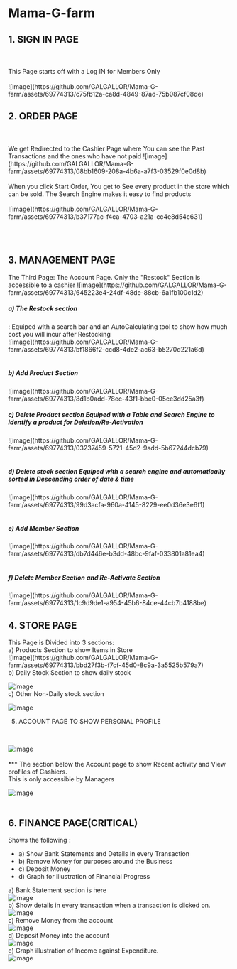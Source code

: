 # Mama-G-farm
<h2>1. SIGN IN PAGE</h2><br><br>
This Page starts off with a Log IN for Members Only<br><br>
![image](https://github.com/GALGALLOR/Mama-G-farm/assets/69774313/c75fb12a-ca8d-4849-87ad-75b087cf08de)



<br>
<h2>2. ORDER PAGE</h2><br><br>
We get Redirected to the Cashier Page where You can see the Past Transactions and the ones who have not paid
![image](https://github.com/GALGALLOR/Mama-G-farm/assets/69774313/08bb1609-208a-4b6a-a7f3-03529f0e0d8b)
<br><br>
When you click Start Order, You get to See every product in the store which can be sold. 
The Search Engine makes it easy to find products
<br><br>
![image](https://github.com/GALGALLOR/Mama-G-farm/assets/69774313/b37177ac-f4ca-4703-a21a-cc4e8d54c631)



<br><br>
<h2>3. MANAGEMENT PAGE</h2>
The Third Page: The Account Page. Only the "Restock" Section is accessible to a cashier
![image](https://github.com/GALGALLOR/Mama-G-farm/assets/69774313/645223e4-24df-48de-88cb-6a1fb100c1d2)
<br>
<h5>a) The Restock section</h5> : Equiped with a search bar and an AutoCalculating tool to show how much cost you will incur after Restocking<br>
![image](https://github.com/GALGALLOR/Mama-G-farm/assets/69774313/bf1866f2-ccd8-4de2-ac63-b5270d221a6d)
<br><br>
<h5> b) Add Product Section</h5>
![image](https://github.com/GALGALLOR/Mama-G-farm/assets/69774313/8d1b0add-78ec-43f1-bbe0-05ce3dd25a3f)

<h5>c) Delete Product section Equiped with a Table and Search Engine to identify a product for Deletion/Re-Activation</h5>
![image](https://github.com/GALGALLOR/Mama-G-farm/assets/69774313/03237459-5721-45d2-9add-5b67244dcb79)
<br><br>

<h5>d) Delete stock section Equiped with a search engine and automatically sorted in Descending order of date & time</h5>
![image](https://github.com/GALGALLOR/Mama-G-farm/assets/69774313/99d3acfa-960a-4145-8229-ee0d36e3e6f1)
<br><br>
<h5>e) Add Member Section</h5>
![image](https://github.com/GALGALLOR/Mama-G-farm/assets/69774313/db7d446e-b3dd-48bc-9faf-033801a81ea4)
<br><br>
<h5> f) Delete Member Section and Re-Activate Section</h5>
![image](https://github.com/GALGALLOR/Mama-G-farm/assets/69774313/1c9d9de1-a954-45b6-84ce-44cb7b4188be)


<h2>4. STORE PAGE</h2>
This Page is Divided into 3 sections:<br>
a) Products Section to show Items in Store
<br>
![image](https://github.com/GALGALLOR/Mama-G-farm/assets/69774313/bbd27f3b-f7cf-45d0-8c9a-3a5525b579a7)
<br>
b) Daily Stock Section to show daily stock
<br>

![image](https://github.com/GALGALLOR/Mama-G-farm/assets/69774313/5f791ce4-486c-4c7d-8d14-640a47cfb3a2)
<br>
c) Other Non-Daily stock section
<br>

![image](https://github.com/GALGALLOR/Mama-G-farm/assets/69774313/ac696754-da97-465a-afa4-38b027eb05b4)
<br>

5. ACCOUNT PAGE TO SHOW PERSONAL PROFILE
<br>

![image](https://github.com/GALGALLOR/Mama-G-farm/assets/69774313/424a53e9-abff-4419-84c7-efe64a8f6f12)
<br><br>
*** The section below the Account page to show Recent activity and View profiles of Cashiers.
<br>
This is only accessible by Managers
<br>

![image](https://github.com/GALGALLOR/Mama-G-farm/assets/69774313/89afaa85-b5fb-440f-939b-a3c6f7da1ed4)
<br><br>
<h2>6. FINANCE PAGE(CRITICAL)</h2>
  Shows the following :
  <ul>
  <li>a) Show Bank Statements and Details in every Transaction</li>
  <li>b) Remove Money for purposes around the Business</li>
  <li>c) Deposit Money</li>
  <li>d) Graph for illustration of Financial Progress</li>
  </ul>

a) Bank Statement section is here<br>
![image](https://github.com/GALGALLOR/Mama-G-farm/assets/69774313/912dd0d7-4f70-4c0a-bee2-6b5544264712)
<br>
b) Show details in every transaction when a transaction is clicked on.<br>
![image](https://github.com/GALGALLOR/Mama-G-farm/assets/69774313/2586f931-dfb8-41f5-b1ec-32ff984cae2c)
<br>
c) Remove Money from the account<br>
![image](https://github.com/GALGALLOR/Mama-G-farm/assets/69774313/ec5361c8-8d38-4271-aee3-f5356b003734)
<br>
d) Deposit Money into the account <br>
![image](https://github.com/GALGALLOR/Mama-G-farm/assets/69774313/9b33593b-63c8-4e05-8bc3-c71859e43824)
<br>
e) Graph illustration of Income against Expenditure.<br>
![image](https://github.com/GALGALLOR/Mama-G-farm/assets/69774313/9f2ccd37-f833-401c-808d-26da5d5c9da7)

<br>





